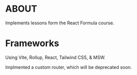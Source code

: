 # ABOUT

Implements lessons form the React Formula course.

# Frameworks

Using Vite, Rollup, React, Tailwind CSS, & MSW.

Implmented a custom router, which will be deprecated soon.
